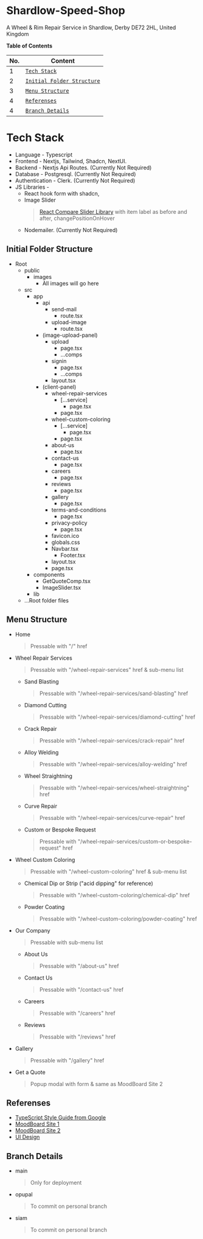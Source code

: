 # Shardlow-Speed-Shop
A Wheel &amp; Rim Repair Service in Shardlow, Derby DE72 2HL, United Kingdom


**Table of Contents**

|No.|Content|
|---|-------|
|1|[`Tech Stack`](https://github.com/TechysIT/Shardlow-Speed-Shop/blob/main/README.md#tech-stack)|
|2|[`Initial Folder Structure`](https://github.com/TechysIT/Shardlow-Speed-Shop/blob/main/README.md#initial-folder-structure)|
|3|[`Menu Structure`](https://github.com/TechysIT/Shardlow-Speed-Shop/blob/main/README.md#menu-structure)|
|4|[`Referenses`](https://github.com/TechysIT/Shardlow-Speed-Shop/blob/main/README.md#referenses)|
|4|[`Branch Details`](https://github.com/TechysIT/Shardlow-Speed-Shop/blob/main/README.md#branch-details)|


# Tech Stack

* Language - Typescript
* Frontend - Nextjs, Tailwind, Shadcn, NextUI.
* Backend - Nextjs Api Routes. (Currently Not Required)
* Database - Postgresql. (Currently Not Required)
* Authentication - Clerk. (Currently Not Required)
* JS Libraries - 
	* React hook form with shadcn, 
	* Image Slider 
		>[React Compare Slider Library](https://www.npmjs.com/package/react-compare-slider)  with item label as before and after, changePositionOnHover
	* Nodemailer. (Currently Not Required)

## Initial Folder Structure
* Root
	* public
		* images
			* All images will go here
	* src
		* app
			* api
				* send-mail
					* route.tsx
  				* upload-image
					* route.tsx
			* (image-upload-panel)
				* upload
					* page.tsx
					* ...comps
				* signin
					* page.tsx
					* ...comps
				* layout.tsx
			* (client-panel)
				* wheel-repair-services
					* [...service]
						* page.tsx
					* page.tsx
				* wheel-custom-coloring
					* [...service]
						* page.tsx
					* page.tsx
				* about-us
					* page.tsx
				* contact-us
					* page.tsx
				* careers
					* page.tsx
				* reviews
					* page.tsx
				* gallery
					* page.tsx
				* terms-and-conditions
					* page.tsx
				* privacy-policy
					* page.tsx
				* favicon.ico
				* globals.css
				* Navbar.tsx
     				* Footer.tsx
				* layout.tsx
				* page.tsx
		* components 
			* GetQuoteComp.tsx
   			* ImageSlider.tsx 
		* lib
	* ...Root folder files


## Menu Structure
* Home 
	>Pressable with "/" href
* Wheel Repair Services
	>Pressable with "/wheel-repair-services" href & sub-menu list
	* Sand Blasting 
		>Pressable with "/wheel-repair-services/sand-blasting" href
	* Diamond Cutting
		>Pressable with "/wheel-repair-services/diamond-cutting" href
	* Crack Repair
		>Pressable with "/wheel-repair-services/crack-repair" href
	* Alloy Welding
		>Pressable with "/wheel-repair-services/alloy-welding" href
	* Wheel Straightning
		>Pressable with "/wheel-repair-services/wheel-straightning" href
	* Curve Repair
		>Pressable with "/wheel-repair-services/curve-repair" href
	* Custom or Bespoke Request
		>Pressable with "/wheel-repair-services/custom-or-bespoke-request" href
* Wheel Custom Coloring
	>Pressable with "/wheel-custom-coloring" href & sub-menu list
	* Chemical Dip or Strip ("acid dipping" for reference)
		>Pressable with "/wheel-custom-coloring/chemical-dip" href
	* Powder Coating
		>Pressable with "/wheel-custom-coloring/powder-coating" href
* Our Company
	>Pressable with sub-menu list
	* About Us
		>Pressable with "/about-us" href
	* Contact Us
		>Pressable with "/contact-us" href
	* Careers
		>Pressable with "/careers" href
	* Reviews
		>Pressable with "/reviews" href
* Gallery
	>Pressable with "/gallery" href
* Get a Quote
	>Popup modal with form & same as MoodBoard Site 2


## Referenses
* [TypeScript Style Guide from Google](https://google.github.io/styleguide/tsguide.html)
* [MoodBoard Site 1](https://www.awrswheelrepair.com)
* [MoodBoard Site 2](https://wheelsonsite.com/)
* [UI Design](https://figma.com) 

## Branch Details
* main
  >Only for deployment
* opupal
  >To commit on personal branch
* siam
  >To commit on personal branch
